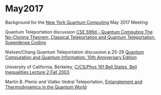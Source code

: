 # May2017

Background for the [New York Quantum Computing](https://www.meetup.com/New-York-Quantum-Computing-Meetup/) May 2017 Meeting

Quantum Teleportation discussion [CSE 599d - Quantum Computing The No-Cloning Theorem, Classical Teleportation and Quantum Teleportation, Superdense Coding](https://courses.cs.washington.edu/courses/cse599d/06wi/lecturenotes4.pdf)

Nielsen/Chang Quantum Teleportation discussion p.25-29 [Quantum Computation and Quantum Information: 10th Anniversary Edition](https://www.amazon.com/Quantum-Computation-Information-10th-Anniversary/dp/1107002176/ref=sr_1_1?ie=UTF8&qid=1493643188&sr=8-1&keywords=nielsen+quantum)

University of California, Berkeley, [C/CS/Phys 191 Bell States, Bell Inequalities Lecture 2 Fall 2003](http://www-inst.eecs.berkeley.edu/~cs191/sp05/lectures/lecture2.pdf)

Martin B. Plenio and Vlatko Vedral Teleportation, [Entanglement and Thermodynamics in the Quantum World](https://spiral.imperial.ac.uk/bitstream/10044/1/432/1/Teleportation%20entanglement%20and%20thermodynamics.pdf)

